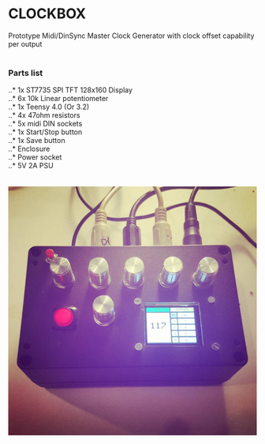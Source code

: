 # CLOCKBOX
Prototype Midi/DinSync Master Clock Generator with clock offset capability per output
<br><br>
### Parts list<br>
..* 1x ST7735 SPI TFT 128x160 Display<br>
..* 6x 10k Linear potentiometer<br>
..* 1x Teensy 4.0 (Or 3.2)<br>
..* 4x 47ohm resistors<br>
..* 5x midi DIN sockets<br>
..* 1x Start/Stop button<br>
..* 1x Save button<br>
..* Enclosure<br>
..* Power socket<br>
..* 5V 2A PSU<br>
<br><br>
<img src="clockbox_build.jpg" title="build">
